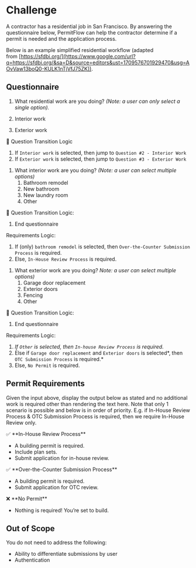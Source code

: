 # **Challenge**

A contractor has a residential job in San Francisco. By answering the questionnaire below, PermitFlow can help the contractor determine if a permit is needed and the application process. 

Below is an example simplified residential workflow (adapted from [https://sfdbi.org/](https://www.google.com/url?q=https://sfdbi.org/&sa=D&source=editors&ust=1709576701929470&usg=AOvVaw13boQ0-KULK1nTjVfJ75ZK)).

## Questionnaire

1. What residential work are you doing? *(Note: a user can only select a single option).*

1. Interior work
2. Exterior work

<aside>
🔀 Question Transition Logic

1. If `Interior work` is selected, then jump to `Question #2 - Interior Work` 
2. If `Exterior work` is selected, then jump to `Question #3 - Exterior Work`
</aside>

1. What interior work are you doing? *(Note: a user can select multiple options)*
    1. Bathroom remodel
    2. New bathroom
    3. New laundry room
    4. Other

<aside>
🔀 Question Transition Logic:

1. End questionnaire

Requirements Logic:

1. If (only) `bathroom remodel` is selected, then `Over-the-Counter Submission Process` is required. 
2. Else, `In-House Review Process` is required.
</aside>

1. What exterior work are you doing? *Note: a user can select multiple options)*
    1. Garage door replacement
    2. Exterior doors
    3. Fencing
    4. Other

<aside>
🔀 Question Transition Logic:

1. End questionnaire

Requirements Logic:

1. *If `Other` is selected, then `In-house Review Process` is required.*
2. Else if `Garage door replacement` and `Exterior doors` is selected*, then `OTC Submission Process` is required.*  
3. Else,  `No Permit` is required. 
</aside>

## Permit Requirements

Given the input above, display the output below as stated and no additional work is required other than rendering the text here. Note that only 1 scenario is possible and below is in order of priority.  E.g. if In-House Review Process & OTC Submission Process is required, then we require In-House Review only.

<aside>
✅ **In-House Review Process**

- A building permit is required.
- Include plan sets.
- Submit application for in-house review.
</aside>

<aside>
✅ **Over-the-Counter Submission Process**

- A building permit is required.
- Submit application for OTC review.
</aside>

<aside>
❌ **No Permit**

- Nothing is required! You’re set to build.
</aside>

## Out of Scope

You do not need to address the following:

- Ability to differentiate submissions by user
- Authentication